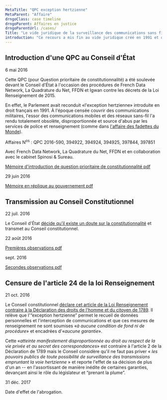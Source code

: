 ```yaml
---
MetaTitle: "QPC exception hertzienne"
MetaParent: "Affaire"
drngoClass: case timeline
drngoParent: Affaires en justice
drngoParentUrl: /cases/
Title: "Le vide juridique de la surveillance des communications sans fil en France"
introduction: "Ce recours a mis fin au vide juridique créé en 1991 et qui permettait d'exempter la surveillance des communications sans fil de tout cadre légal. Des membres de Data Rights ont œuvré à cette affaire."
---
```



## Introduction d'une QPC au Conseil d'État 

<div class="event-date">6 mai 2016</div>

Cette QPC (pour Question prioritaire de constitutionnalité) a été soulevée devant le Conseil d'État à l'occasion des procédures de French Data Network, La Quadrature du Net, FFDN et Igwan contre les décrets de la Loi Renseignement de 2015.

En effet, le Parlement avait reconduit «l'exception hertzienne» introduite en droit français en 1991. À l'époque censée couvrir des communications militaires, l'essor des communications mobiles et des réseaux sans-fil l'a rendu totalement obsolète, disproportionnée et source d'abus par les services de police et renseignement (comme dans [l'affaire des fadettes du Monde](https://www.franceinter.fr/justice/affaire-des-fadettes-squarcini-condamne)).

Affaires N<sup>os</sup> : QPC 2016-590, 394922, 394924, 394925, 397844, 397851

Avec French Data Network, La Quadrature du Net, FFDN et en collaboration avec le cabinet Spinosi & Sureau.

<a href="https://data.datarights.ngo/s/jdmn3x8oscs97xb/download" class="attachment document">
<!-- <img src="/assets/image.jpg" alt=" "> -->
<p class="filename">Mémoire d'introduction de question prioritaire de constitutionnalité
<span class="filetype pdf">pdf</span></p>
</a>

<div class="event-date">29 juin 2016</div>

<a class="attachment document" href="https://data.datarights.ngo/s/8ksY5azEyFxLq7e/download">
<!-- <img src="/assets/image.jpg" alt=" "> -->
<p class="filename">Mémoire en réplique au gouvernement
<span class="filetype pdf">pdf</span></p>
</a>

## Transmission au Conseil Constitutionnel

<div class="event-date">22 juil. 2016</div>

Le Conseil d'État [décide qu’il existe un doute sur la constitutionnalité](http://www.conseil-etat.fr/fr/arianeweb/CE/decision/2016-07-22/394922) et transmet au Conseil constitutionnel.

<div class="event-date">22 août 2016</div>

<a class="attachment document" href="https://data.datarights.ngo/s/M8wsnrEwXoQcbim/download">
<!-- <img src="/assets/image.jpg" alt=" "> -->
<p class="filename">Premières observations
<span class="filetype pdf">pdf</span></p>
</a>

<div class="event-date">sept. 2016</div>

<a class="attachment document" href="https://data.datarights.ngo/s/kjpLotJaSP4SmJ3/download">
<!-- <img src="/assets/image.jpg" alt=" "> -->
<p class="filename">Secondes observations
<span class="filetype pdf">pdf</span></p>
</a>



## Censure de l'article 24 de la loi Renseignement

<div class="event-date">21 oct. 2016</div>

Le Conseil constitutionnel [déclare cet article de la Loi Renseignement contraire à la Déclaration des droits de l'homme et du citoyen de 1789](http://www.conseil-constitutionnel.fr/conseil-constitutionnel/francais/les-decisions/acces-par-date/decisions-depuis-1959/2016/2016-590-qpc/decision-n-2016-590-qpc-du-21-octobre-2016.148047.html). Il relève que l'“exception hertzienne” permet le recueil de données personnelles et l'interception de communications et que ces mesures de renseignement ne sont soumises «*à aucune condition de fond ni de procédure*» et encadrées d'«*aucune garantie*».

Cette «*atteinte manifestement disproportionnée au droit au respect de la vie privée et au secret des correspondances*» est contraire à l'article 2 de la Déclaration de 1789 mais le Conseil considère qu'il ne faut pas priver « *les pouvoirs publics de toute possibilité de surveillance des transmissions empruntant la voie hertzienne* » et reporte l'effet de sa décision de plus d'un an -- en l'assortissant de manière inédite de certaines garanties, devançant ainsi le rôle du législateur et “prenant la plume”.

<div class="event-date">31 déc. 2017</div>

Date d'effet de l'abrogation.

